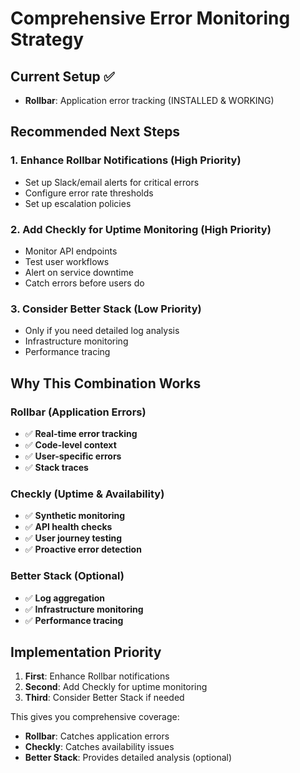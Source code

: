# Comprehensive Error Monitoring Strategy

## Current Setup ✅
- **Rollbar**: Application error tracking (INSTALLED & WORKING)

## Recommended Next Steps

### 1. Enhance Rollbar Notifications (High Priority)
- Set up Slack/email alerts for critical errors
- Configure error rate thresholds
- Set up escalation policies

### 2. Add Checkly for Uptime Monitoring (High Priority)
- Monitor API endpoints
- Test user workflows
- Alert on service downtime
- Catch errors before users do

### 3. Consider Better Stack (Low Priority)
- Only if you need detailed log analysis
- Infrastructure monitoring
- Performance tracing

## Why This Combination Works

### Rollbar (Application Errors)
- ✅ **Real-time error tracking**
- ✅ **Code-level context**
- ✅ **User-specific errors**
- ✅ **Stack traces**

### Checkly (Uptime & Availability)
- ✅ **Synthetic monitoring**
- ✅ **API health checks**
- ✅ **User journey testing**
- ✅ **Proactive error detection**

### Better Stack (Optional)
- ✅ **Log aggregation**
- ✅ **Infrastructure monitoring**
- ✅ **Performance tracing**

## Implementation Priority

1. **First**: Enhance Rollbar notifications
2. **Second**: Add Checkly for uptime monitoring
3. **Third**: Consider Better Stack if needed

This gives you comprehensive coverage:
- **Rollbar**: Catches application errors
- **Checkly**: Catches availability issues
- **Better Stack**: Provides detailed analysis (optional)


